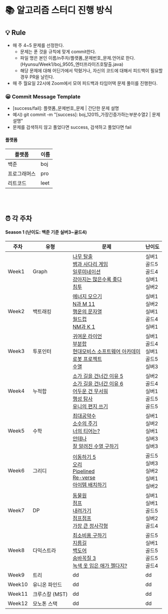 # 📚 알고리즘 스터디 진행 방식

## 💡 Rule
- 매 주 4~5 문제를 선정한다.
  - 문제는 푼 것을 규칙에 맞게 commit한다.
  - 파일 명은 본인 이름/n주차/플랫폼_문제번호_문제.언어로 한다. (Hyunsu/Week1/boj_9505_엔터프라이즈호탈출.java)
  - 해당 문제에 대해 어딘가에서 막혔거나, 자신의 코드에 대해서 피드백이 필요할 경우 PR을 날린다.
- 매 주 월요일 22시에 Zoom에서 모여 피드백과 타임어택 문제 풀이를 진행한다.

### 😀 Commit Message Template
- [success/fail]: 플랫폼_문제번호_문제 | 간단한 문제 설명
- 예시) git commit -m "[success]: boj_12015_가장긴증가하는부분수열2 | 문제 설명"
- 문제를 검색하지 않고 풀었다면 success, 검색하고 풀었다면 fail

#### 플랫폼
|플랫폼|이름|
|---|---|
|백준|boj|
|프로그래머스|pro|
|리트코드|leet|

<br/><br/>

## ⏰ 각 주차
#### Season 1 (난이도: 백준 기준 실버3~골드4)
|   주차   |   유형   |   문제   |   난이도   |
|--------------|--------------|--------------|--------------|
|Week1|Graph| [나무 탈출](https://www.acmicpc.net/problem/15900) <br/> [뱀과 사다리 게임](https://www.acmicpc.net/problem/16928) <br/> [일루미네이션](https://www.acmicpc.net/problem/5547) <br/> [강아지는 많은수록 좋다](https://www.acmicpc.net/problem/27971) <br/> [침투](https://www.acmicpc.net/problem/13565) <br/> | 실버1 <br/> 골드5 <br/> 골드4 <br/> 실버1 <br/> 실버2 <br/> |
|Week2|백트래킹|[에너지 모으기](https://www.acmicpc.net/problem/16198) </br> [N과 M 11](https://www.acmicpc.net/problem/15665) </br> [행운의 문자열](https://www.acmicpc.net/problem/1342) </br> [월드컵](https://www.acmicpc.net/problem/6987) </br> [NM과 K 1](https://www.acmicpc.net/problem/18290) <br/>| 실버1 <br/> 실버2 <br/> 실버1 <br/> 골드4 <br/> 실버1 <br/>|
|Week3|투포인터|[귀여운 라이언](https://www.acmicpc.net/problem/15565) <br/> [부분합](https://www.acmicpc.net/problem/1806) <br/> [현대모비스 소프트웨어 아카데미](https://www.acmicpc.net/problem/26091) <br/> [로봇 프로젝트](https://www.acmicpc.net/problem/3649) <br/> [수열](https://www.acmicpc.net/problem/2559) <br/> | 실버1 <br/> 골드4 <br/> 실버1 <br/> 골드5 <br/> 실버3 <br/>|
|Week4|누적합|[소가 길을 건너간 이유 5](https://www.acmicpc.net/problem/14465) </br> [소가 길을 건너간 이유 6](https://www.acmicpc.net/problem/14466) </br> [어두운 건 무서워](https://www.acmicpc.net/problem/16507) </br> [행성 탐사](https://www.acmicpc.net/problem/5549) </br> [유니의 편지 쓰기](https://www.acmicpc.net/problem/28070)| 실버2 <br/> 골드4 <br/> 실버1 <br/> 골드5 <br/> 골드5 <br/>|
|Week5|수학|[최대공약수](https://www.acmicpc.net/problem/1850) <br/> [소수의 주기](https://www.acmicpc.net/problem/7546) <br/> [너의 티어는?](https://www.acmicpc.net/problem/14613) <br/> [안테나](https://www.acmicpc.net/problem/18310) <br/> [잘 알려진 수열 구하기](https://www.acmicpc.net/problem/24516) <br/> | 실버1 <br/> 실버2 <br/> 실버1 <br/> 실버3 <br/> 실버3 |
|Week6|그리디|[이동하기 5](https://www.acmicpc.net/problem/20035) <br/> [오리](https://www.acmicpc.net/problem/12933) <br/> [Pipelined](https://www.acmicpc.net/problem/30874) <br/> [Re-verse](https://www.acmicpc.net/problem/30425) <br/> [아이템 배치하기](https://www.acmicpc.net/problem/21599) | 골드5 <br/> 실버3 <br/> 실버2 <br/> 실버1 <br/> 실버2 <br/>|
|Week7|DP|[동물원](https://www.acmicpc.net/problem/1309) <br/> [점프](https://www.acmicpc.net/problem/1890) <br/> [내려가기](https://www.acmicpc.net/problem/2096) <br/> [점프점프](https://www.acmicpc.net/problem/11060) <br/> [가장 큰 정사각형](https://www.acmicpc.net/problem/1915)| 실버1 <br/> 실버1 <br/> 골드5 <br/> 실버2 <br/> 골드4 <br/>|
|Week8|다익스트라|[최소비용 구하기](https://www.acmicpc.net/problem/1916) <br/> [지름길](https://www.acmicpc.net/problem/1446) <br/> [백도어](https://www.acmicpc.net/problem/17396) <br/> [숨바꼭질 3](https://www.acmicpc.net/problem/13549) <br/> [녹색 옷 입은 애가 젤다지?](https://www.acmicpc.net/problem/4485)|골드5 <br/> 실버1 <br/> 골드5 <br/> 골드5 <br/> 골드4|
|Week9|트리|dd|dd|
|Week10|유니온 파인드|dd|dd|
|Week11|크루스칼 (MST)|dd|dd|
|Week12|모노톤 스택|dd|dd|
